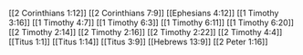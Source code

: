 [[2 Corinthians 1:12]]
[[2 Corinthians 7:9]]
[[Ephesians 4:12]]
[[1 Timothy 3:16]]
[[1 Timothy 4:7]]
[[1 Timothy 6:3]]
[[1 Timothy 6:11]]
[[1 Timothy 6:20]]
[[2 Timothy 2:14]]
[[2 Timothy 2:16]]
[[2 Timothy 2:22]]
[[2 Timothy 4:4]]
[[Titus 1:1]]
[[Titus 1:14]]
[[Titus 3:9]]
[[Hebrews 13:9]]
[[2 Peter 1:16]]
